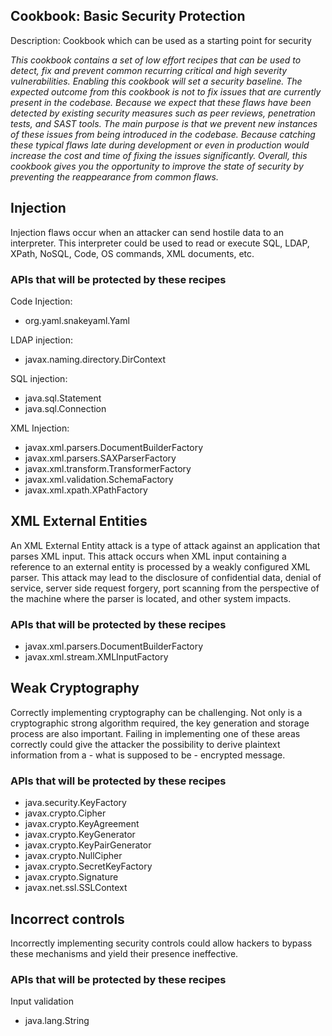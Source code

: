 
## Cookbook: Basic Security Protection

Description: Cookbook which can be used as a starting point for security

_This cookbook contains a set of low effort recipes that can be used to detect, fix and prevent common recurring critical and high severity vulnerabilities. Enabling this cookbook will set a security baseline. The expected outcome from this cookbook is not to fix issues that are currently present in the codebase. Because we expect that these flaws have been detected by existing security measures such as peer reviews, penetration tests, and SAST tools. The main purpose is that we prevent new instances of these issues from being introduced in the codebase. Because catching these typical flaws late during development or even in production would increase the cost and time of fixing the issues significantly. Overall, this cookbook gives you the opportunity to improve the state of security by preventing the reappearance from common flaws._

## Injection

Injection flaws occur when an attacker can send hostile data to an interpreter. This interpreter could be used to read or execute SQL, LDAP, XPath, NoSQL, Code, OS commands, XML documents, etc.

### APIs that will be protected by these recipes

Code Injection:

- org.yaml.snakeyaml.Yaml

LDAP injection:

- javax.naming.directory.DirContext

SQL injection:

- java.sql.Statement
- java.sql.Connection

XML Injection:

- javax.xml.parsers.DocumentBuilderFactory
- javax.xml.parsers.SAXParserFactory
- javax.xml.transform.TransformerFactory
- javax.xml.validation.SchemaFactory
- javax.xml.xpath.XPathFactory

## XML External Entities

An XML External Entity attack is a type of attack against an application that parses XML input. This attack occurs when XML input containing a reference to an external entity is processed by a weakly configured XML parser. This attack may lead to the disclosure of confidential data, denial of service, server side request forgery, port scanning from the perspective of the machine where the parser is located, and other system impacts.

### APIs that will be protected by these recipes

- javax.xml.parsers.DocumentBuilderFactory
- javax.xml.stream.XMLInputFactory


## Weak Cryptography

Correctly implementing cryptography can be challenging. Not only is a cryptographic strong algorithm required, the key generation and storage process are also important. Failing in implementing one of these areas correctly could give the attacker the possibility to derive plaintext information from a - what is supposed to be - encrypted message.

### APIs that will be protected by these recipes

- java.security.KeyFactory
- javax.crypto.Cipher
- javax.crypto.KeyAgreement
- javax.crypto.KeyGenerator
- javax.crypto.KeyPairGenerator
- javax.crypto.NullCipher
- javax.crypto.SecretKeyFactory
- javax.crypto.Signature
- javax.net.ssl.SSLContext

## Incorrect controls

Incorrectly implementing security controls could allow hackers to bypass these mechanisms and yield their presence ineffective.

### APIs that will be protected by these recipes

Input validation

- java.lang.String
